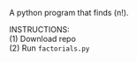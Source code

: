 A python program that finds (n!).

INSTRUCTIONS:<br/>
(1) Download repo<br/>
(2) Run `factorials.py`
